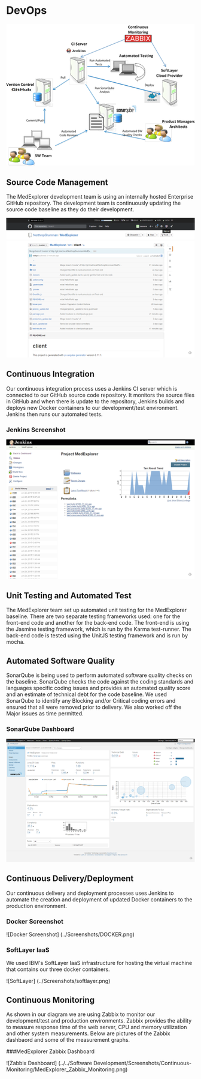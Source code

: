 # DevOps
![Devops](../../Diagrams/ADS_DevOps.png)

## Source Code Management

The MedExplorer development team is using an internally hosted Enterprise GitHub repository.  The development team is continuously updating the source code baseline as they do their development.

![GitHub Screenshot](../Screenshots/GitHub.png)

## Continuous Integration

Our continuous integration process uses a Jenkins CI server which is connected to our GitHub source code repository.  It monitors the source files in GitHub and when there is update to the repository, Jenkins builds and deploys new Docker containers to our development/test environment.  Jenkins then runs our automated tests.

### Jenkins Screenshot
![Jenkins Screenshot](../Screenshots/Jenkins.png)

## Unit Testing and Automated Test

The MedExplorer team set up automated unit testing for the MedExplorer baseline. There are two separate testing frameworks used: one for the front-end code and another for the back-end code. The front-end is using the Jasmine testing
framework, which is run by the Karma test-runner. The back-end code is tested using the UnitJS testing framework and is run by mocha. 

## Automated Software Quality

SonarQube is being used to perform automated software quality checks on the baseline.  SonarQube checks the code against the coding standards and languages specific coding issues and provides an automated quality score and an estimate of technical debt for the code baseline.  We used SonarQube to identify any Blocking and/or Critical coding errors and ensured that all were removed prior to delivery.  We also worked off the Major issues as time permitted.

### SonarQube Dashboard
![MedExplorer SonarQube Dashboard](../Screenshots/MedExplorer_SonarQube_Dashboard.png)

## Continuous Delivery/Deployment

Our continuous delivery and deployment processes uses Jenkins to automate the creation and deployment of updated Docker containers to the production environment.

### Docker Screenshot
![Docker Screenshot] (../Screenshots/DOCKER.png)

### SoftLayer IaaS
We used IBM's SoftLayer IaaS infrastructure for hosting the virtual machine that contains our three docker containers.

![SoftLayer] (../Screenshots/softlayer.png)

## Continuous Monitoring

As shown in our diagram we are using Zabbix to monitor our development/test and production environments.   Zabbix provides the ability to measure response time of the web server, CPU and memory utilization and other system measurements.  Below are pictures of the Zabbix dashbaord and some of the measurement graphs.

###MedExplorer Zabbix Dashboard

![Zabbix Dashboard] (../../Software Development/Screenshots/Continuous-Monitoring/MedExplorer_Zabbix_Monitoring.png)
